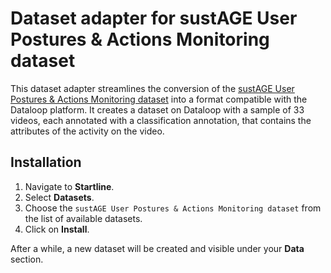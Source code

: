 # Dataset adapter for sustAGE User Postures & Actions Monitoring dataset

This dataset adapter streamlines the conversion of the [sustAGE User Postures & Actions Monitoring dataset](https://data.niaid.nih.gov/resources?id=zenodo_7043786) 
into a format compatible with the Dataloop platform. 
It creates a dataset on Dataloop with a sample of 33 videos, each annotated with a classification annotation, that contains the attributes of the activity on the video.

## Installation

1. Navigate to **Startline**.
2. Select **Datasets**.
3. Choose the `sustAGE User Postures & Actions Monitoring dataset` from the list of available datasets.
4. Click on **Install**.

After a while, a new dataset will be created and visible under your **Data** section.
